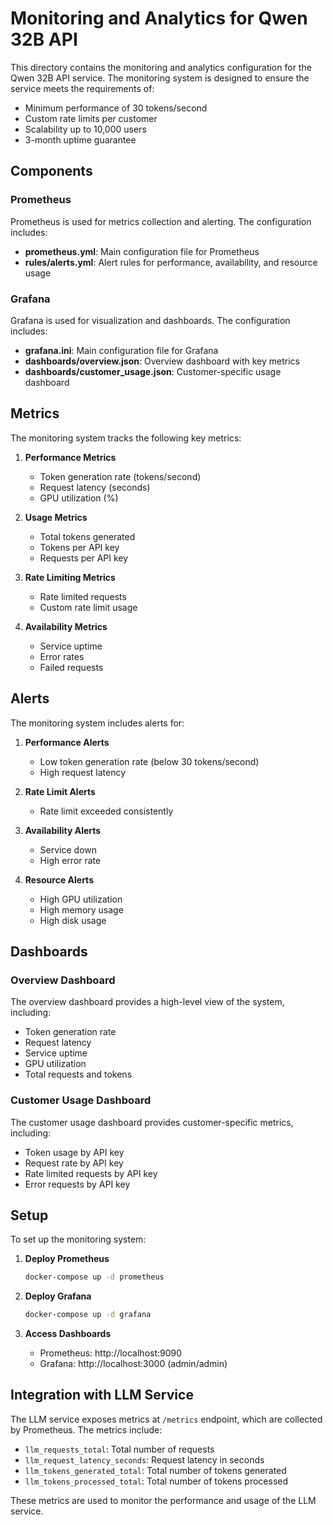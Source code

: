# Monitoring and Analytics for Qwen 32B API

This directory contains the monitoring and analytics configuration for the Qwen 32B API service. The monitoring system is designed to ensure the service meets the requirements of:

- Minimum performance of 30 tokens/second
- Custom rate limits per customer
- Scalability up to 10,000 users
- 3-month uptime guarantee

## Components

### Prometheus

Prometheus is used for metrics collection and alerting. The configuration includes:

- **prometheus.yml**: Main configuration file for Prometheus
- **rules/alerts.yml**: Alert rules for performance, availability, and resource usage

### Grafana

Grafana is used for visualization and dashboards. The configuration includes:

- **grafana.ini**: Main configuration file for Grafana
- **dashboards/overview.json**: Overview dashboard with key metrics
- **dashboards/customer_usage.json**: Customer-specific usage dashboard

## Metrics

The monitoring system tracks the following key metrics:

1. **Performance Metrics**
   - Token generation rate (tokens/second)
   - Request latency (seconds)
   - GPU utilization (%)

2. **Usage Metrics**
   - Total tokens generated
   - Tokens per API key
   - Requests per API key

3. **Rate Limiting Metrics**
   - Rate limited requests
   - Custom rate limit usage

4. **Availability Metrics**
   - Service uptime
   - Error rates
   - Failed requests

## Alerts

The monitoring system includes alerts for:

1. **Performance Alerts**
   - Low token generation rate (below 30 tokens/second)
   - High request latency

2. **Rate Limit Alerts**
   - Rate limit exceeded consistently

3. **Availability Alerts**
   - Service down
   - High error rate

4. **Resource Alerts**
   - High GPU utilization
   - High memory usage
   - High disk usage

## Dashboards

### Overview Dashboard

The overview dashboard provides a high-level view of the system, including:

- Token generation rate
- Request latency
- Service uptime
- GPU utilization
- Total requests and tokens

### Customer Usage Dashboard

The customer usage dashboard provides customer-specific metrics, including:

- Token usage by API key
- Request rate by API key
- Rate limited requests by API key
- Error requests by API key

## Setup

To set up the monitoring system:

1. **Deploy Prometheus**
   ```bash
   docker-compose up -d prometheus
   ```

2. **Deploy Grafana**
   ```bash
   docker-compose up -d grafana
   ```

3. **Access Dashboards**
   - Prometheus: http://localhost:9090
   - Grafana: http://localhost:3000 (admin/admin)

## Integration with LLM Service

The LLM service exposes metrics at `/metrics` endpoint, which are collected by Prometheus. The metrics include:

- `llm_requests_total`: Total number of requests
- `llm_request_latency_seconds`: Request latency in seconds
- `llm_tokens_generated_total`: Total number of tokens generated
- `llm_tokens_processed_total`: Total number of tokens processed

These metrics are used to monitor the performance and usage of the LLM service.
